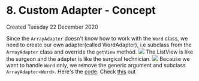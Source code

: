 # 8. Custom Adapter - Concept
Created Tuesday 22 December 2020

Since the ``ArrayAdapter`` doesn't know how to work with the ``Word`` class, we need to create our own adapter(called WordAdapter), i.e subclass from the ``ArrayAdapter`` class and override the ``getView`` method.
![](./8._Custom_Adapter_-_Concept/pasted_image.png)
The ListView is like the surgeon and the adapter is like the surgical technician.
![](./8._Custom_Adapter_-_Concept/pasted_image001.png)
Because we want to handle ``Word`` only, we remove the generic argument and subclass ``ArrayAdapter<Word>``. Here's the [code](../_ud839_Miwok/app/src/main/java/com/example/android/miwok/WordAdapter.java).
Check [this](https://developer.android.com/reference/android/widget/ArrayAdapter.html?utm_source=udacity&utm_medium=course&utm_campaign=android_basics) out 

